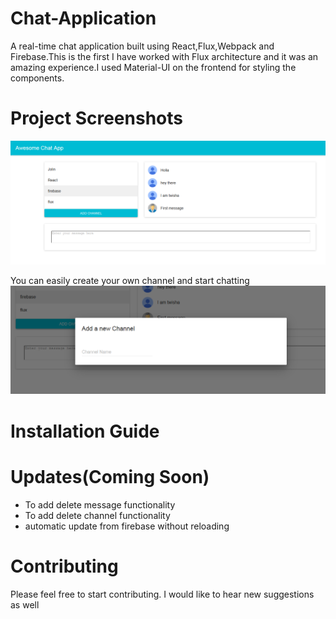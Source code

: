 # Chat-Application
A real-time chat application built using React,Flux,Webpack and Firebase.This is the first I have worked with Flux architecture and it was an amazing experience.I used Material-UI on the frontend for styling the components.

# Project Screenshots
![Chat App](https://github.com/twishasaraiya/Chat-Application/blob/master/chat-app.png)

You can easily create your own channel and start chatting
![Add channel](https://github.com/twishasaraiya/Chat-Application/blob/master/Add-new-channel.png)

# Installation Guide

# Updates(Coming Soon)
 - To add delete message functionality
 - To add delete channel functionality
 - automatic update from firebase without reloading
 
# Contributing
  Please feel free to start contributing. I would like to hear new suggestions as well
